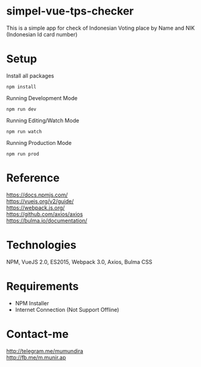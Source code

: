 # simpel-vue-tps-checker
This is a simple app for check of Indonesian Voting place by Name and NIK (Indonesian Id card number)

# Setup

Install all packages
```
npm install
```

Running Development Mode
```
npm run dev
```

Running Editing/Watch Mode
```
npm run watch
```

Running Production Mode
```
npm run prod
```

# Reference
https://docs.npmjs.com/<br>
https://vuejs.org/v2/guide/<br>
https://webpack.js.org/<br>
https://github.com/axios/axios<br>
https://bulma.io/documentation/<br>

# Technologies
NPM, VueJS 2.0, ES2015, Webpack 3.0, Axios, Bulma CSS

# Requirements
- NPM Installer
- Internet Connection (Not Support Offline) <br>

# Contact-me
http://telegram.me/mumundira <br>
http://fb.me/m.munir.ap<br>



